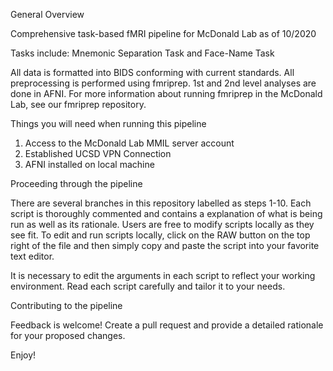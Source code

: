 General Overview

Comprehensive task-based fMRI pipeline for McDonald Lab as of 10/2020

Tasks include: Mnemonic Separation Task and Face-Name Task

All data is formatted into BIDS conforming with current standards. All preprocessing is performed using fmriprep. 1st and 2nd level analyses are done in AFNI. For more information about running fmriprep in the McDonald Lab, see our fmriprep repository.

Things you will need when running this pipeline

  1) Access to the McDonald Lab MMIL server account
  2) Established UCSD VPN Connection
  3) AFNI installed on local machine
  
Proceeding through the pipeline

There are several branches in this repository labelled as steps 1-10. Each script is thoroughly commented and contains a explanation of what is being run as well as its rationale. Users are free to modify scripts locally as they see fit. To edit and run scripts locally, click on the RAW button on the top right of the file and then simply copy and paste the script into your favorite text editor.

It is necessary to edit the arguments in each script to reflect your working environment. Read each script carefully and tailor it to your needs.

Contributing to the pipeline 

Feedback is welcome! Create a pull request and provide a detailed rationale for your proposed changes. 


Enjoy!
